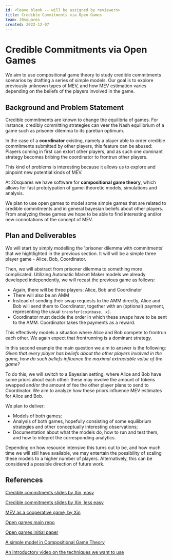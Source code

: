 ```yaml
---
id: <leave blank -- will be assigned by reviewers>
title: Credible Commitments via Open Games 
team: 20squares
created: 2022-12-07
---
```


# Credible Commitments via Open Games

We aim to use compositional game theory to study credible commitments scenarios by drafting a series of simple models. Our goal is to explore previously unknown types of MEV, and how MEV estimation varies depending on the beliefs of the players involved in the game.

## Background and Problem Statement

Credible commitments are known to change the equilibria of games. For instance, credibly committing strategies can veer the Nash equilibrium of a game such as prisoner dilemma to its paretian optimum.

In the case of a **coordinator** existing, namely a player able to order credible commitments submitted by other players, this feature can be abused: Players coming in first can extort other players, and as such one dominant strategy becomes bribing the coordinator to frontrun other players.

This kind of problems is interesting because it allows us to explore and pinpoint new potential kinds of MEV.

At 20squares we have software for **compositional game theory**, which allows for fast prototypation of game-theoretic models, simulations and analysis.

We plan to use open games to model some simple games that are related to credible commitments and in general bayesian beliefs about other players. From analyzing these games we hope to be able to find interesting and/or new connotations of the concept of MEV.

## Plan and Deliverables

We will start by simply modelling the 'prisoner dilemma with commitments' that we hightlighted in the previous section. It will will be a simple three player game - Alice, Bob, Coordinator.

Then, we will abstract from prisoner dilemma to something more complicated. Utilizing Automatic Market Maker models we already developed independently, we will recast the previous game as follows:
- Again, there will be three players: Alice, Bob and Coordinator
- There will also be an AMM 
- Instead of sending their swap requests to the AMM directly, Alice and Bob will send them to Coordinator, together with an (optional) payment, representing the usual `transfer(coinbase, x)`.
- Coordinator must decide the order in which these swaps have to be sent to the AMM. Coordinator takes the payments as a reward.

This effectively models a situation where Alice and Bob compete to frontrun each other. We again expect that frontrunning is a dominant strategy.

In this second example the main question we aim to answer is the following: *Given that every player has beliefs about the other players involved in the game, how do such beliefs influence the maximal extractable value of the game?*

To do this, we will switch to a Bayesian setting, where Alice and Bob have some priors about each other: these may involve the amount of tokens swapped and/or the amount of fee the other player plans to send to Coordinator. We aim to analyze how these priors influence MEV estimates for Alice and Bob.

We plan to deliver:
- Models of both games;
- Analysis of both games, hopefully consisting of some equilibrium strategies and other conceptually interesting observations;
- Documentation about what the models do, how to run and test them, and how to intepret the corresponding analytics.

Depending on how resource intensive this turns out to be, and how much time we will still have available, we may entertain the possibility of scaling these models to a higher number of players. Alternatively, this can be considered a possible direction of future work.

## References

[Credible commitments slides by Xin, easy](https://docs.google.com/presentation/d/1BhPNVYzIVkpiQ9dKUqBhPYY7z04tchmlcfhwf5FaWvw/edit#slide=id.g1a0413d509c_0_0)

[Credible commitments slides by Xin, less easy](https://docs.google.com/presentation/d/1on6OpmjEuFQ5HQOx6b6JjWzUHZx5pBoWbxVJyKAFS_c/edit#slide=id.g179bd040f01_0_15)

[MEV as a cooperative game, by Xin](https://docs.google.com/presentation/d/1_qDn-S9xHC-FTcxVsE9hV7kTw3WOSNUR9kL2i_4UFuc/edit#slide=id.g187ff1cf8c1_0_319)

[Open games main repo](github.com/cyberCat-Institute)

[Open games initial paper](https://arxiv.org/abs/1603.04641)

[A simple model in Compositional Game Theory](github.com/20squares/ftx/)

[An introductory video on the techniques we want to use](https://www.youtube.com/watch?v=Xzv54dZQZaw)
